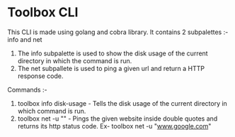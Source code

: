 # Toolbox CLI
This CLI is made using golang and cobra library. It contains 2 subpalettes :- info and net

1. The info subpalette is used to show the disk usage of the current directory in which the command is run.
2. The net subpallete is used to ping a given url and return a HTTP response code.

Commands :-

1. toolbox info disk-usage - Tells the disk usage of the current directory in which command is run.
2. toolbox net -u "<url-of-a-website>" - Pings the given website inside double quotes and returns its http status code. 
                                         Ex- toolbox net -u "www.google.com"
